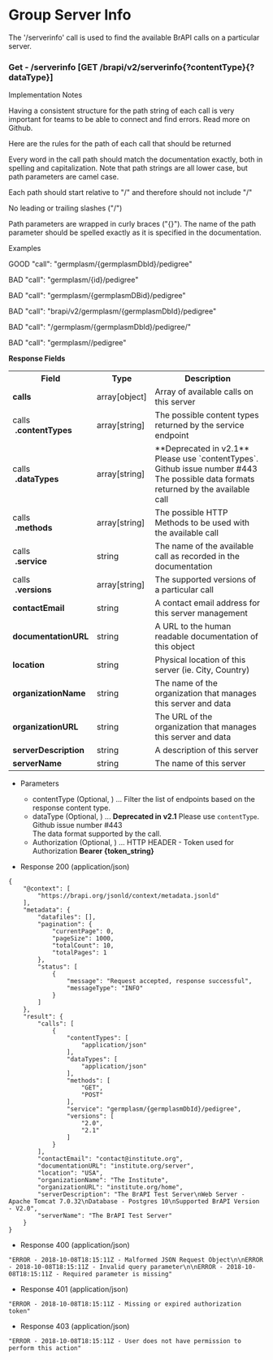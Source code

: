 # Group Server Info
The '/serverinfo' call is used to find the available BrAPI calls on a particular server. 





### Get - /serverinfo [GET /brapi/v2/serverinfo{?contentType}{?dataType}]

Implementation Notes

Having a consistent structure for the path string of each call is very 
important for teams to be able to connect and find errors. Read more on Github.

Here are the rules for the path of each call that should be returned

Every word in the call path should match the documentation exactly, both in 
spelling and capitalization. Note that path strings are all lower case, but 
path parameters are camel case.

Each path should start relative to \"/\" and therefore should not include \"/\"

No leading or trailing slashes (\"/\") 

Path parameters are wrapped in curly braces (\"{}\"). The name of the path parameter 
should be spelled exactly as it is specified in the documentation.

Examples 

GOOD   "call": "germplasm/{germplasmDbId}/pedigree" 

BAD    "call": "germplasm/{id}/pedigree"

BAD    "call": "germplasm/{germplasmDBid}/pedigree" 

BAD    "call": "brapi/v2/germplasm/{germplasmDbId}/pedigree" 

BAD    "call": "/germplasm/{germplasmDbId}/pedigree/" 

BAD    "call": "germplasm/<germplasmDbId>/pedigree"



**Response Fields** 

<table>
<tr> <th> Field </th> <th> Type </th> <th> Description </th> </tr> 
<tr><td><span style="font-weight:bold;">calls</span></td><td>array[object]</td><td>Array of available calls on this server</td></tr>
<tr><td>calls<br><span style="font-weight:bold;margin-left:5px">.contentTypes</span></td><td>array[string]</td><td>The possible content types returned by the service endpoint</td></tr>
<tr><td>calls<br><span style="font-weight:bold;margin-left:5px">.dataTypes</span></td><td>array[string]</td><td>**Deprecated in v2.1** Please use `contentTypes`. Github issue number #443  <br/>The possible data formats returned by the available call </td></tr>
<tr><td>calls<br><span style="font-weight:bold;margin-left:5px">.methods</span></td><td>array[string]</td><td>The possible HTTP Methods to be used with the available call</td></tr>
<tr><td>calls<br><span style="font-weight:bold;margin-left:5px">.service</span></td><td>string</td><td>The name of the available call as recorded in the documentation</td></tr>
<tr><td>calls<br><span style="font-weight:bold;margin-left:5px">.versions</span></td><td>array[string]</td><td>The supported versions of a particular call</td></tr>
<tr><td><span style="font-weight:bold;">contactEmail</span></td><td>string</td><td>A contact email address for this server management</td></tr>
<tr><td><span style="font-weight:bold;">documentationURL</span></td><td>string</td><td>A URL to the human readable documentation of this object</td></tr>
<tr><td><span style="font-weight:bold;">location</span></td><td>string</td><td>Physical location of this server (ie. City, Country)</td></tr>
<tr><td><span style="font-weight:bold;">organizationName</span></td><td>string</td><td>The name of the organization that manages this server and data</td></tr>
<tr><td><span style="font-weight:bold;">organizationURL</span></td><td>string</td><td>The URL of the organization that manages this server and data</td></tr>
<tr><td><span style="font-weight:bold;">serverDescription</span></td><td>string</td><td>A description of this server</td></tr>
<tr><td><span style="font-weight:bold;">serverName</span></td><td>string</td><td>The name of this server</td></tr>
</table>


 

+ Parameters
    + contentType (Optional, ) ... Filter the list of endpoints based on the response content type.
    + dataType (Optional, ) ... **Deprecated in v2.1** Please use `contentType`. Github issue number #443<br>The data format supported by the call.
    + Authorization (Optional, ) ... HTTP HEADER - Token used for Authorization <strong> Bearer {token_string} </strong>




+ Response 200 (application/json)
```
{
    "@context": [
        "https://brapi.org/jsonld/context/metadata.jsonld"
    ],
    "metadata": {
        "datafiles": [],
        "pagination": {
            "currentPage": 0,
            "pageSize": 1000,
            "totalCount": 10,
            "totalPages": 1
        },
        "status": [
            {
                "message": "Request accepted, response successful",
                "messageType": "INFO"
            }
        ]
    },
    "result": {
        "calls": [
            {
                "contentTypes": [
                    "application/json"
                ],
                "dataTypes": [
                    "application/json"
                ],
                "methods": [
                    "GET",
                    "POST"
                ],
                "service": "germplasm/{germplasmDbId}/pedigree",
                "versions": [
                    "2.0",
                    "2.1"
                ]
            }
        ],
        "contactEmail": "contact@institute.org",
        "documentationURL": "institute.org/server",
        "location": "USA",
        "organizationName": "The Institute",
        "organizationURL": "institute.org/home",
        "serverDescription": "The BrAPI Test Server\nWeb Server - Apache Tomcat 7.0.32\nDatabase - Postgres 10\nSupported BrAPI Version - V2.0",
        "serverName": "The BrAPI Test Server"
    }
}
```

+ Response 400 (application/json)
```
"ERROR - 2018-10-08T18:15:11Z - Malformed JSON Request Object\n\nERROR - 2018-10-08T18:15:11Z - Invalid query parameter\n\nERROR - 2018-10-08T18:15:11Z - Required parameter is missing"
```

+ Response 401 (application/json)
```
"ERROR - 2018-10-08T18:15:11Z - Missing or expired authorization token"
```

+ Response 403 (application/json)
```
"ERROR - 2018-10-08T18:15:11Z - User does not have permission to perform this action"
```

